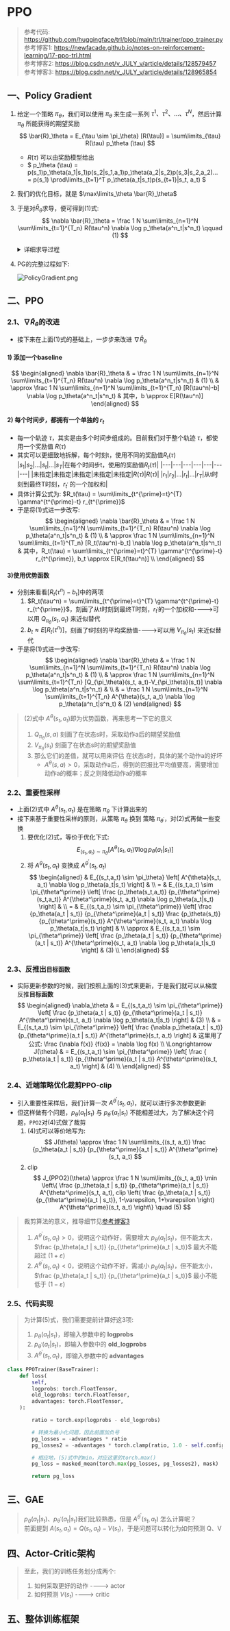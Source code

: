 # PPO

> 参考代码: https://github.com/huggingface/trl/blob/main/trl/trainer/ppo_trainer.py  
> 参考博客1: https://newfacade.github.io/notes-on-reinforcement-learning/17-ppo-trl.html  
> 参考博客2: https://blog.csdn.net/v_JULY_v/article/details/128579457  
> 参考博客3: https://blog.csdn.net/v_JULY_v/article/details/128965854  

## 一、Policy Gradient
1. 给定一个策略 $\pi_\theta$，我们可以使用 $\pi_\theta$ 来生成一系列 $\tau^1、\tau^2、...、\tau^N$，然后计算 $\pi_\theta$ 所能获得的期望奖励
    $$
    \bar{R}_\theta = E_{\tau \sim \pi_\theta} [R(\tau)] = \sum\limits_{\tau} R(\tau) p_\theta (\tau)
    $$
    - $R(\tau)$ 可以由奖励模型给出
    - $ p_\theta (\tau) = p(s_1)p_\theta(a_1|s_1)p(s_2|s_1,a_1)p_\theta(a_2|s_2)p(s_3|s_2,a_2)... = p(s_1) \prod\limits_{t=1}^T p_\theta(a_t|s_t)p(s_{t+1}|s_t, a_t) $
2. 我们的优化目标，就是 $\max\limits_\theta \bar{R}_\theta$
3. 于是对$\bar{R}_\theta$求导，便可得到(1)式:
    $$
    \nabla \bar{R}_\theta = \frac 1 N \sum\limits_{n=1}^N \sum\limits_{t=1}^{T_n} R(\tau^n) \nabla \log p_\theta(a^n_t|s^n_t) \qquad (1)
    $$
    <details>
    <summary>详细求导过程</summary>

    $$
    \begin{aligned}
    \nabla \bar{R}_\theta & = \sum\limits_{\tau} R(\tau) \nabla p_\theta (\tau) & \\
    & = \sum\limits_{\tau} R(\tau) p_\theta (\tau) \frac {\nabla p_\theta (\tau)} {p_\theta (\tau)} & \\
    & = \sum\limits_{\tau} R(\tau) p_\theta (\tau) \nabla \log {p_\theta (\tau)} & 这里用了公式: \frac {\nabla f(x)} {f(x)} = \nabla \log f(x) \\
    & = E_{\tau \sim \pi_\theta} [R(\tau) \nabla \log {p_\theta (\tau)}] & \\
    & = \frac 1 N \sum\limits_{n=1}^N R(\tau^n) \nabla \log {p_\theta (\tau^n)} & \\
    & = \frac 1 N \sum\limits_{n=1}^N R(\tau^n) \nabla \log \left[ p(s^n_1) \prod\limits_{t=1}^{T_n} p_\theta(a^n_t|s^n_t)p(s^n_{t+1}|s^n_t, a^n_t) \right] &  代入p_\theta (\tau) \\
    & = \frac 1 N \sum\limits_{n=1}^N R(\tau^n) \nabla_\theta \left[ \sum\limits_{t=1}^{T_n} \log p_\theta(a^n_t|s^n_t) \right] & 仅保留与\theta有关的项 \\
    & = \frac 1 N \sum\limits_{n=1}^N R(\tau^n) \left[ \sum\limits_{t=1}^{T_n} \nabla \log p_\theta(a^n_t|s^n_t) \right] & 转换为 先求导再求和 \\
    & = \frac 1 N \sum\limits_{n=1}^N \sum\limits_{t=1}^{T_n} R(\tau^n) \nabla \log p_\theta(a^n_t|s^n_t) & (1)
    \end{aligned}
    $$

    </details>

4. PG的完整过程如下:

    ![PolicyGradient.png](../jpgs/PolicyGradient.png)

## 二、PPO

### 2.1、$\nabla \bar{R}_\theta$的改进
- 接下来在上面(1)式的基础上，一步步来改进 $\nabla \bar{R}_\theta$

#### 1) 添加一个baseline
$$
\begin{aligned}
\nabla \bar{R}_\theta & = \frac 1 N \sum\limits_{n=1}^N \sum\limits_{t=1}^{T_n} R(\tau^n) \nabla \log p_\theta(a^n_t|s^n_t) & (1) \\
& \approx \frac 1 N \sum\limits_{n=1}^N \sum\limits_{t=1}^{T_n} [R(\tau^n)-b] \nabla \log p_\theta(a^n_t|s^n_t) & 其中，b \approx E[R(\tau^n)]
\end{aligned}
$$
#### 2) 每个时间步，都拥有一个单独的 $r_t$
- 每一个轨迹 $\tau$，其实是由多个时间步组成的。目前我们对于整个轨迹 $\tau$，都使用一个奖励值 $R(\tau)$
- 其实可以更细致地拆解，每个时刻t，使用不同的奖励值$R_t(\tau)$
    |$s_1$|$s_2$|...|$s_t$|...|$s_T$|在每个时间步t，使用的奖励值$R_t(\tau)$|
    |---|---|---|---|---|---|---|
    |未指定|未指定|未指定|未指定|未指定|$R(\tau)$|$R(\tau)$|
    |$r_1$|$r_2$|...|$r_t$|...|$r_T$|从t时刻到最终T时刻，$r_{t^{\prime}}$ 的一个加权和|
- 具体计算公式为: $R_t(\tau) = \sum\limits_{t^{\prime}=t}^{T} \gamma^{t^{\prime}-t} r_{t^{\prime}}$
- 于是将(1)式进一步改写:
    $$
    \begin{aligned}
    \nabla \bar{R}_\theta & = \frac 1 N \sum\limits_{n=1}^N \sum\limits_{t=1}^{T_n} R(\tau^n) \nabla \log p_\theta(a^n_t|s^n_t) & (1) \\
    & \approx \frac 1 N \sum\limits_{n=1}^N \sum\limits_{t=1}^{T_n} [R_t(\tau^n)-b_t] \nabla \log p_\theta(a^n_t|s^n_t) & 其中，R_t(\tau) = \sum\limits_{t^{\prime}=t}^{T} \gamma^{t^{\prime}-t} r_{t^{\prime}}, b_t \approx E[R_t(\tau^n)] \\
    \end{aligned}
    $$
#### 3)使用优势函数
- 分别来看看$[R_t(\tau^n)-b_t]$中的两项
    1. $R_t(\tau^n) = \sum\limits_{t^{\prime}=t}^{T} \gamma^{t^{\prime}-t} r_{t^{\prime}}$，刻画了从t时刻到最终T时刻，$r_{t^{\prime}}$的一个加权和---->可以用 $Q_{\pi_\theta}(s_t, a_t)$ 来近似替代
    2. $b_t \approx E[R_t(\tau^n)]$，刻画了t时刻的平均奖励值---->可以用 $V_{\pi_\theta}(s_t)$ 来近似替代
- 于是将(1)式进一步改写:
    $$
    \begin{aligned}
    \nabla \bar{R}_\theta & = \frac 1 N \sum\limits_{n=1}^N \sum\limits_{t=1}^{T_n} R(\tau^n) \nabla \log p_\theta(a^n_t|s^n_t) & (1) \\
    & \approx \frac 1 N \sum\limits_{n=1}^N \sum\limits_{t=1}^{T_n} [Q_{\pi_\theta}(s_t, a_t)-V_{\pi_\theta}(s_t)] \nabla \log p_\theta(a^n_t|s^n_t) & \\
    & = \frac 1 N \sum\limits_{n=1}^N \sum\limits_{t=1}^{T_n} A^{\theta}(s_t, a_t) \nabla \log p_\theta(a^n_t|s^n_t) & (2)
    \end{aligned}
    $$
> (2)式中 $A^{\theta}(s_t, a_t)$即为优势函数，再来思考一下它的意义
>    1. $Q_{\pi_\theta}(s, a)$ 刻画了在状态s时，采取动作a后的期望奖励值
>    2. $V_{\pi_\theta}(s_t)$ 刻画了在状态s时的期望奖励值
>    3. 那么它们的差值，就可以用来评估 在状态s时，具体的某个动作a的好坏
>        - $A^{\theta}(s, a) > 0$，采取动作a后，得到的回报比平均值要高，需要增加动作a的概率；反之则降低动作a的概率

### 2.2、重要性采样
- 上面(2)式中 $A^{\theta}(s_t, a_t)$ 是在策略 $\pi_\theta$ 下计算出来的
- 接下来基于重要性采样的原则，从策略 $\pi_\theta$ 换到 策略 $\pi_{\theta^{\prime}}$，对(2)式再做一些变换
    1. 要优化(2)式，等价于优化下式:
        $$
        E_{(s_t,a_t) \sim \pi_\theta} [A^{\theta}(s_t, a_t) \nabla \log p_\theta(a_t|s_t)]
        $$
    2. 将 $A^{\theta}(s_t, a_t)$ 变换成  $A^{\theta^{\prime}}(s_t, a_t)$
        $$
        \begin{aligned}
        & E_{(s_t,a_t) \sim \pi_\theta} \left[ A^{\theta}(s_t, a_t) \nabla \log p_\theta(a_t|s_t) \right] & \\
        = & E_{(s_t,a_t) \sim \pi_{\theta^\prime}} \left[ \frac {p_\theta(s_t,a_t)} {p_{\theta^\prime}(s_t,a_t)} A^{\theta^\prime}(s_t, a_t) \nabla \log p_\theta(a_t|s_t) \right] & \\
        = & E_{(s_t,a_t) \sim \pi_{\theta^\prime}} \left[ \frac {p_\theta(a_t | s_t)} {p_{\theta^\prime}(a_t | s_t)} \frac {p_\theta(s_t)} {p_{\theta^\prime}(s_t)} A^{\theta^\prime}(s_t, a_t) \nabla \log p_\theta(a_t|s_t) \right] & \\
        \approx & E_{(s_t,a_t) \sim \pi_{\theta^\prime}} \left[ \frac {p_\theta(a_t | s_t)} {p_{\theta^\prime}(a_t | s_t)} A^{\theta^\prime}(s_t, a_t) \nabla \log p_\theta(a_t|s_t) \right] & (3) \\
        \end{aligned}
        $$

### 2.3、反推出`目标函数`
- 实际更新参数的时候，我们按照上面的(3)式来更新，于是我们就可以从梯度反推**目标函数**
    $$
    \begin{aligned}
    \nabla_\theta & = E_{(s_t,a_t) \sim \pi_{\theta^\prime}} \left[ \frac {p_\theta(a_t | s_t)} {p_{\theta^\prime}(a_t | s_t)} A^{\theta^\prime}(s_t, a_t) \nabla \log p_\theta(a_t|s_t) \right] & (3) \\
    & = E_{(s_t,a_t) \sim \pi_{\theta^\prime}} \left[ \frac {\nabla p_\theta(a_t | s_t)} {p_{\theta^\prime}(a_t | s_t)} A^{\theta^\prime}(s_t, a_t) \right] & 这里用了公式: \frac {\nabla f(x)} {f(x)} = \nabla \log f(x) \\
    \Longrightarrow J(\theta) & = E_{(s_t,a_t) \sim \pi_{\theta^\prime}} \left[ \frac { p_\theta(a_t | s_t)} {p_{\theta^\prime}(a_t | s_t)} A^{\theta^\prime}(s_t, a_t) \right] & (4) \\
    \end{aligned}
    $$

### 2.4、近端策略优化裁剪PPO-clip
- 引入重要性采样后，我们计算一次 $A^{\theta^\prime}(s_t, a_t)$，就可以进行多次参数更新
- 但这样做有个问题，$p_\theta(a_t | s_t)$ 与 $p_{\theta^\prime}(a_t | s_t)$ 不能相差过大，为了解决这个问题，`PPO2`对(4)式做了裁剪
    1. (4)式可以等价地写为:
        $$
        J(\theta) \approx \frac 1 N \sum\limits_{(s_t, a_t)} \frac {p_\theta(a_t | s_t)} {p_{\theta^\prime}(a_t | s_t)} A^{\theta^\prime}(s_t, a_t)
        $$
    2. clip
        $$
        J_{PPO2}(\theta) \approx \frac 1 N \sum\limits_{(s_t, a_t)} \min \left\{  \frac {p_\theta(a_t | s_t)} {p_{\theta^\prime}(a_t | s_t)} A^{\theta^\prime}(s_t, a_t), clip \left( \frac {p_\theta(a_t | s_t)} {p_{\theta^\prime}(a_t | s_t)}, 1-\varepsilon, 1+\varepsilon \right) A^{\theta^\prime}(s_t, a_t) \right\} \quad (5)
        $$
> 裁剪算法的意义，推导细节见[参考博客3](https://blog.csdn.net/v_JULY_v/article/details/128965854)
>   1. $A^{\theta^\prime}(s_t, a_t) > 0$，说明这个动作好，需要增大 $p_\theta(a_t | s_t)$，但不能太大， $\frac {p_\theta(a_t | s_t)} {p_{\theta^\prime}(a_t | s_t)}$ 最大不能超过 $(1+\varepsilon)$
>   2. $A^{\theta^\prime}(s_t, a_t) < 0$，说明这个动作不好，需减小 $p_\theta(a_t | s_t)$，但不能太小，$\frac {p_\theta(a_t | s_t)} {p_{\theta^\prime}(a_t | s_t)}$ 最小不能低于 $(1-\varepsilon)$

### 2.5、代码实现
> 为计算(5)式，我们需要提前计算好这3项:
>    1. $p_\theta(a_t | s_t)$，即输入参数中的 **logprobs**
>    2. $p_{\theta^\prime}(a_t | s_t)$，即输入参数中的 **old_logprobs**
>    3. $A^{\theta^\prime}(s_t, a_t)$，即输入参数中的 **advantages**

```python
class PPOTrainer(BaseTrainer):
    def loss(
        self,
        logprobs: torch.FloatTensor,
        old_logprobs: torch.FloatTensor,
        advantages: torch.FloatTensor,
    ):

        ratio = torch.exp(logprobs - old_logprobs)

        # 转换为最小化问题，因此前面加负号
        pg_losses = -advantages * ratio
        pg_losses2 = -advantages * torch.clamp(ratio, 1.0 - self.config.cliprange, 1.0 + self.config.cliprange)

        # 相应地，(5)式中的min，对应这里的torch.max()
        pg_loss = masked_mean(torch.max(pg_losses, pg_losses2), mask)

        return pg_loss
```

## 三、GAE
> $p_\theta(a_t | s_t)$、$p_{\theta^\prime}(a_t | s_t)$我们比较熟悉，但是 $A^{\theta^\prime}(s_t, a_t)$ 怎么计算呢？  
> 前面提到 $A(s_t, a_t) = Q(s_t, a_t)-V(s_t)$，于是问题可以转化为如何预测 Q、V

## 四、Actor-Critic架构
> 至此，我们的训练任务划分成两个:
>    1. 如何采取更好的动作 ----> actor
>    2. 如何预测 $V(s_t)$ ----> critic

## 五、整体训练框架